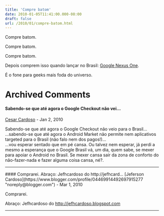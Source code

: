 ```yaml
---
title: 'Compre batom'
date: 2010-01-05T11:41:00.000-08:00
draft: false
url: /2010/01/compre-batom.html
---
```


Compre batom.  
  
  
Compre batom.  
  
  
Compre batom.  
  
  
Depois comprem isso quando lançar no Brasil: [Google Nexus One](http://googleblog.blogspot.com/2010/01/our-new-approach-to-buying-mobile-phone.html).  
  
É o fone para geeks mais foda do universo.
# Archived Comments

#### Sabendo-se que até agora o Google Checkout não vei...
[Cesar Cardoso](https://www.blogger.com/profile/18013051280920058606 "noreply@blogger.com") - <time datetime="2010-01-05T11:55:37.996-08:00">Jan 2, 2010</time>

Sabendo-se que até agora o Google Checkout não veio para o Brasil...  
...sabendo-se que até agora o Android Market não permite nem aplicativos targeted para o Brasil (não falo nem dos pagos!)...  
...vou esperar sentado que em pé cansa. Ou talvez nem esperar, já perdi a mesmo a esperança que o Google Brasil vá, um dia, quem sabe, se mexer para apoiar o Android no Brasil. Se mexer cansa sair da zona de conforto do não-fazer-nada e fazer alguma coisa cansa, né?.
<hr />
#### Comprarei. Abraço: Jefhcardoso do http://jefhcard...
[Jeferson Cardoso](https://www.blogger.com/profile/04469914492697915277 "noreply@blogger.com") - <time datetime="2010-03-15T07:08:17.911-07:00">Mar 1, 2010</time>

Comprarei.  
  
Abraço: Jefhcardoso do http://jefhcardoso.blogspot.com
<hr />
